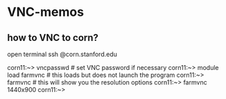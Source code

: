 # VNC-memos

## how to VNC to corn?

open terminal 
ssh <SUID>@corn.stanford.edu
<enter SUID PW>

<double authentication>

corn11:~> vncpasswd # set VNC password if necessary
corn11:~> module load farmvnc # this loads but does not launch the program
corn11:~> farmvnc # this will show you the resolution options
corn11:~> farmvnc 1440x900
corn11:~> 
